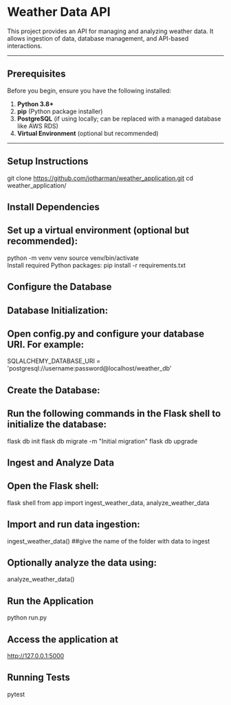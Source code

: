 # Weather Data API

This project provides an API for managing and analyzing weather data. It allows ingestion of data, database management, and API-based interactions.

---

## Prerequisites

Before you begin, ensure you have the following installed:

1. **Python 3.8+**
2. **pip** (Python package installer)
3. **PostgreSQL** (if using locally; can be replaced with a managed database like AWS RDS)
4. **Virtual Environment** (optional but recommended)

---

## Setup Instructions


git clone https://github.com/jotharman/weather_application.git
cd weather_application/

## Install Dependencies

## Set up a virtual environment (optional but recommended):

python -m venv venv
source venv/bin/activate  
Install required Python packages:
pip install -r requirements.txt

## Configure the Database
## Database Initialization:
## Open config.py and configure your database URI. For example:

SQLALCHEMY_DATABASE_URI = 'postgresql://username:password@localhost/weather_db'

## Create the Database:
## Run the following commands in the Flask shell to initialize the database:
flask db init
flask db migrate -m "Initial migration"
flask db upgrade

## Ingest and Analyze Data

## Open the Flask shell:
flask shell
from app import ingest_weather_data, analyze_weather_data
## Import and run data ingestion:
ingest_weather_data()  ##give the name of the folder with data to ingest
## Optionally analyze the data using:
analyze_weather_data()  




## Run the Application
python run.py

## Access the application at
http://127.0.0.1:5000

## Running Tests

pytest



